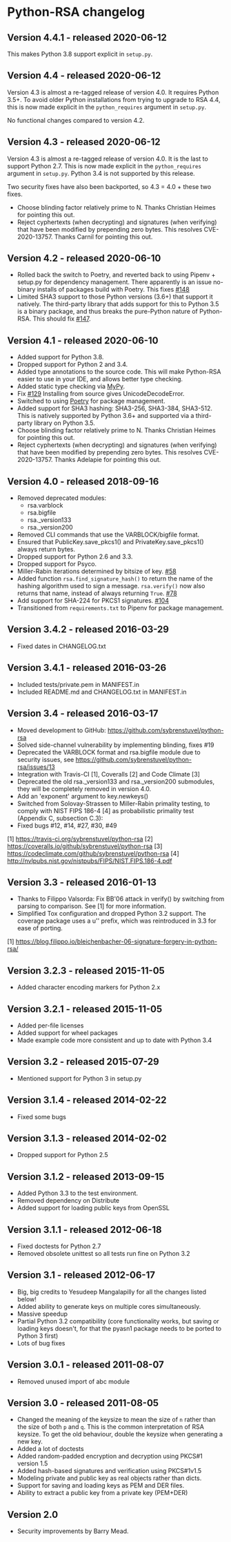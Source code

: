 # Python-RSA changelog


## Version 4.4.1 - released 2020-06-12

This makes Python 3.8 support explicit in `setup.py`.


## Version 4.4 - released 2020-06-12

Version 4.3 is almost a re-tagged release of version 4.0. It requires Python
3.5+. To avoid older Python installations from trying to upgrade to RSA 4.4,
this is now made explicit in the `python_requires` argument in `setup.py`.

No functional changes compared to version 4.2.


## Version 4.3 - released 2020-06-12

Version 4.3 is almost a re-tagged release of version 4.0. It is the last to
support Python 2.7. This is now made explicit in the `python_requires` argument
in `setup.py`. Python 3.4 is not supported by this release.

Two security fixes have also been backported, so 4.3 = 4.0 + these two fixes.

- Choose blinding factor relatively prime to N. Thanks Christian Heimes for pointing this out.
- Reject cyphertexts (when decrypting) and signatures (when verifying) that have
  been modified by prepending zero bytes. This resolves CVE-2020-13757. Thanks
  Carnil for pointing this out.


## Version 4.2 - released 2020-06-10

- Rolled back the switch to Poetry, and reverted back to using Pipenv + setup.py
  for dependency management. There apparently is an issue no-binary installs of
  packages build with Poetry. This fixes
  [#148](https://github.com/sybrenstuvel/python-rsa/issues/148)
- Limited SHA3 support to those Python versions (3.6+) that support it natively.
  The third-party library that adds support for this to Python 3.5 is a binary
  package, and thus breaks the pure-Python nature of Python-RSA.
  This should fix [#147](https://github.com/sybrenstuvel/python-rsa/issues/147).


## Version 4.1 - released 2020-06-10

- Added support for Python 3.8.
- Dropped support for Python 2 and 3.4.
- Added type annotations to the source code. This will make Python-RSA easier to use in
  your IDE, and allows better type checking.
- Added static type checking via [MyPy](http://mypy-lang.org/).
- Fix [#129](https://github.com/sybrenstuvel/python-rsa/issues/129) Installing from source
  gives UnicodeDecodeError.
- Switched to using [Poetry](https://poetry.eustace.io/) for package
  management.
- Added support for SHA3 hashing: SHA3-256, SHA3-384, SHA3-512. This
  is natively supported by Python 3.6+ and supported via a third-party
  library on Python 3.5.
- Choose blinding factor relatively prime to N. Thanks Christian Heimes for pointing this out.
- Reject cyphertexts (when decrypting) and signatures (when verifying) that have
  been modified by prepending zero bytes. This resolves CVE-2020-13757. Thanks
  Adelapie for pointing this out.


## Version 4.0 - released 2018-09-16

- Removed deprecated modules:
    - rsa.varblock
    - rsa.bigfile
    - rsa._version133
    - rsa._version200
- Removed CLI commands that use the VARBLOCK/bigfile format.
- Ensured that PublicKey.save_pkcs1() and PrivateKey.save_pkcs1() always return bytes.
- Dropped support for Python 2.6 and 3.3.
- Dropped support for Psyco.
- Miller-Rabin iterations determined by bitsize of key.
  [#58](https://github.com/sybrenstuvel/python-rsa/pull/58)
- Added function `rsa.find_signature_hash()` to return the name of the hashing
  algorithm used to sign a message. `rsa.verify()` now also returns that name,
  instead of always returning `True`.
  [#78](https://github.com/sybrenstuvel/python-rsa/issues/13)
- Add support for SHA-224 for PKCS1 signatures.
  [#104](https://github.com/sybrenstuvel/python-rsa/pull/104)
- Transitioned from `requirements.txt` to Pipenv for package management.


## Version 3.4.2 - released 2016-03-29

- Fixed dates in CHANGELOG.txt


## Version 3.4.1 - released 2016-03-26

- Included tests/private.pem in MANIFEST.in
- Included README.md and CHANGELOG.txt in MANIFEST.in


## Version 3.4 - released 2016-03-17

- Moved development to GitHub: https://github.com/sybrenstuvel/python-rsa
- Solved side-channel vulnerability by implementing blinding, fixes #19
- Deprecated the VARBLOCK format and rsa.bigfile module due to security issues, see
    https://github.com/sybrenstuvel/python-rsa/issues/13
- Integration with Travis-CI [1], Coveralls [2] and Code Climate [3]
- Deprecated the old rsa._version133 and rsa._version200 submodules, they will be
  completely removed in version 4.0.
- Add an 'exponent' argument to key.newkeys()
- Switched from Solovay-Strassen to Miller-Rabin primality testing, to
  comply with NIST FIPS 186-4 [4] as probabilistic primality test
  (Appendix C, subsection C.3):
- Fixed bugs #12, #14, #27, #30, #49

[1] https://travis-ci.org/sybrenstuvel/python-rsa
[2] https://coveralls.io/github/sybrenstuvel/python-rsa
[3] https://codeclimate.com/github/sybrenstuvel/python-rsa
[4] http://nvlpubs.nist.gov/nistpubs/FIPS/NIST.FIPS.186-4.pdf


## Version 3.3 - released 2016-01-13

- Thanks to Filippo Valsorda: Fix BB'06 attack in verify() by
  switching from parsing to comparison. See [1] for more information.
- Simplified Tox configuration and dropped Python 3.2 support. The
  coverage package uses a u'' prefix, which was reintroduced in 3.3
  for ease of porting.

[1] https://blog.filippo.io/bleichenbacher-06-signature-forgery-in-python-rsa/


## Version 3.2.3 - released 2015-11-05

- Added character encoding markers for Python 2.x


## Version 3.2.1 - released 2015-11-05

- Added per-file licenses
- Added support for wheel packages
- Made example code more consistent and up to date with Python 3.4


## Version 3.2 - released 2015-07-29

- Mentioned support for Python 3 in setup.py


## Version 3.1.4 - released 2014-02-22

- Fixed some bugs


## Version 3.1.3 - released 2014-02-02

- Dropped support for Python 2.5


## Version 3.1.2 - released 2013-09-15

- Added Python 3.3 to the test environment.
- Removed dependency on Distribute
- Added support for loading public keys from OpenSSL


## Version 3.1.1 - released 2012-06-18

- Fixed doctests for Python 2.7
- Removed obsolete unittest so all tests run fine on Python 3.2

## Version 3.1 - released 2012-06-17

- Big, big credits to Yesudeep Mangalapilly for all the changes listed
  below!
- Added ability to generate keys on multiple cores simultaneously.
- Massive speedup
- Partial Python 3.2 compatibility (core functionality works, but
  saving or loading keys doesn't, for that the pyasn1 package needs to
  be ported to Python 3 first)
- Lots of bug fixes



## Version 3.0.1 - released 2011-08-07

- Removed unused import of abc module


## Version 3.0 - released 2011-08-05

- Changed the meaning of the keysize to mean the size of ``n`` rather than
  the size of both ``p`` and ``q``. This is the common interpretation of
  RSA keysize. To get the old behaviour, double the keysize when generating a
  new key.
- Added a lot of doctests
- Added random-padded encryption and decryption using PKCS#1 version 1.5
- Added hash-based signatures and verification using PKCS#1v1.5
- Modeling private and public key as real objects rather than dicts.
- Support for saving and loading keys as PEM and DER files.
- Ability to extract a public key from a private key (PEM+DER)


## Version 2.0

- Security improvements by Barry Mead.
